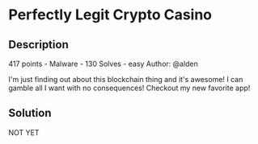 # Perfectly Legit Crypto Casino
## Description
417 points - Malware - 130 Solves - easy
Author: @alden

I'm just finding out about this blockchain thing and it's awesome! I can gamble all I want with no consequences! Checkout my new favorite app!

## Solution
NOT YET
